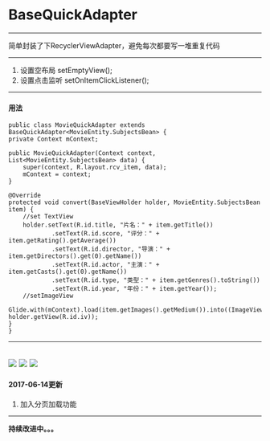 # BaseQuickAdapter
---
简单封装了下RecyclerViewAdapter，避免每次都要写一堆重复代码

---
1. 设置空布局 setEmptyView();
2. 设置点击监听 setOnItemClickListener();

---

#### 用法
    public class MovieQuickAdapter extends BaseQuickAdapter<MovieEntity.SubjectsBean> {
    private Context mContext;

    public MovieQuickAdapter(Context context, List<MovieEntity.SubjectsBean> data) {
        super(context, R.layout.rcv_item, data);
        mContext = context;
    }

    @Override
    protected void convert(BaseViewHolder holder, MovieEntity.SubjectsBean item) {
        //set TextView
        holder.setText(R.id.title, "片名：" + item.getTitle())
                .setText(R.id.score, "评分：" + item.getRating().getAverage())
                .setText(R.id.director, "导演：" + item.getDirectors().get(0).getName())
                .setText(R.id.actor, "主演：" + item.getCasts().get(0).getName())
                .setText(R.id.type, "类型：" + item.getGenres().toString())
                .setText(R.id.year, "年份：" + item.getYear());
        //setImageView
        Glide.with(mContext).load(item.getImages().getMedium()).into((ImageView) holder.getView(R.id.iv));
    }
    }
---
![](https://github.com/piscessu/BaseQuickAdapter/blob/master/screenshots/1.png)
![](https://github.com/piscessu/BaseQuickAdapter/blob/master/screenshots/2.png)
![](https://github.com/piscessu/BaseQuickAdapter/blob/master/screenshots/3.png)
---

#### 2017-06-14更新
1. 加入分页加载功能

---
**持续改进中。。。**